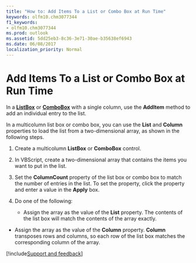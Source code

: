 ```yaml
---
title: "How to: Add Items To a List or Combo Box at Run Time"
keywords: olfm10.chm3077344
f1_keywords:
- olfm10.chm3077344
ms.prod: outlook
ms.assetid: 5dd25eb3-8c36-3e71-30ae-b35638ef6943
ms.date: 06/08/2017
localization_priority: Normal
---
```



# Add Items To a List or Combo Box at Run Time

In a  **[ListBox](../../../api/Outlook.listbox.md)** or **[ComboBox](../../../api/Outlook.combobox.md)** with a single column, use the **AddItem** method to add an individual entry to the list.

In a multicolumn list box or combo box, you can use the  **List** and **Column** properties to load the list from a two-dimensional array, as shown in the following steps.

1. Create a multicolumn  **ListBox** or **ComboBox** control.
    
2. In VBScript, create a two-dimensional array that contains the items you want to put in the list.
    
3. Set the  **ColumnCount** property of the list box or combo box to match the number of entries in the list. To set the property, click the property and enter a value in the **Apply** box.
    
4. Do one of the following:
    
      - Assign the array as the value of the  **List** property. The contents of the list box will match the contents of the array exactly.
    
  - Assign the array as the value of the  **Column** property. **Column** transposes rows and columns, so each row of the list box matches the corresponding column of the array.

[!include[Support and feedback](~/includes/feedback-boilerplate.md)]